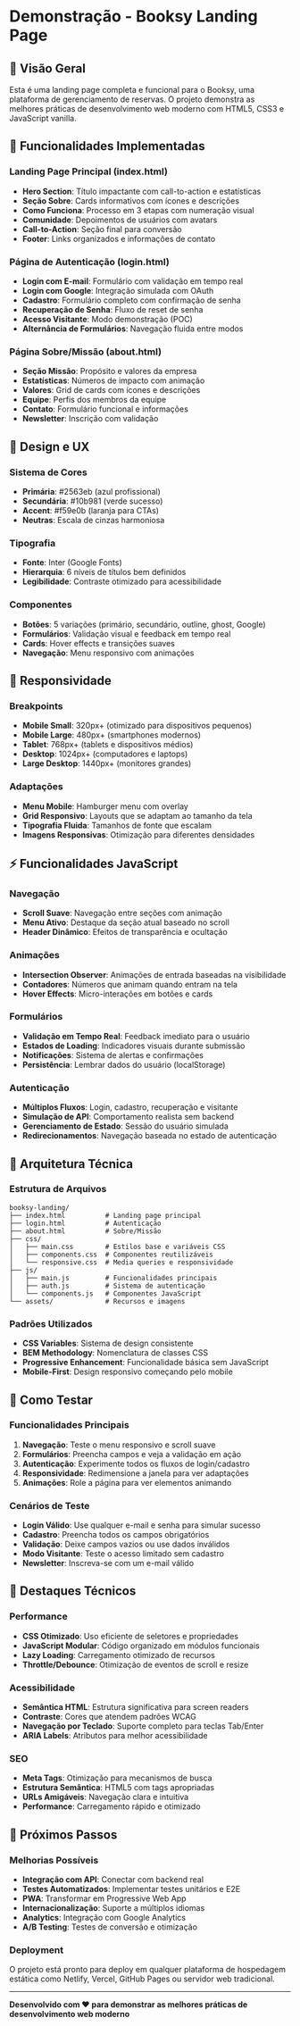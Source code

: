 # Demonstração - Booksy Landing Page

## 🎯 Visão Geral

Esta é uma landing page completa e funcional para o Booksy, uma plataforma de gerenciamento de reservas. O projeto demonstra as melhores práticas de desenvolvimento web moderno com HTML5, CSS3 e JavaScript vanilla.

## 🚀 Funcionalidades Implementadas

### Landing Page Principal (index.html)
- **Hero Section**: Título impactante com call-to-action e estatísticas
- **Seção Sobre**: Cards informativos com ícones e descrições
- **Como Funciona**: Processo em 3 etapas com numeração visual
- **Comunidade**: Depoimentos de usuários com avatars
- **Call-to-Action**: Seção final para conversão
- **Footer**: Links organizados e informações de contato

### Página de Autenticação (login.html)
- **Login com E-mail**: Formulário com validação em tempo real
- **Login com Google**: Integração simulada com OAuth
- **Cadastro**: Formulário completo com confirmação de senha
- **Recuperação de Senha**: Fluxo de reset de senha
- **Acesso Visitante**: Modo demonstração (POC)
- **Alternância de Formulários**: Navegação fluida entre modos

### Página Sobre/Missão (about.html)
- **Seção Missão**: Propósito e valores da empresa
- **Estatísticas**: Números de impacto com animação
- **Valores**: Grid de cards com ícones e descrições
- **Equipe**: Perfis dos membros da equipe
- **Contato**: Formulário funcional e informações
- **Newsletter**: Inscrição com validação

## 🎨 Design e UX

### Sistema de Cores
- **Primária**: #2563eb (azul profissional)
- **Secundária**: #10b981 (verde sucesso)
- **Accent**: #f59e0b (laranja para CTAs)
- **Neutras**: Escala de cinzas harmoniosa

### Tipografia
- **Fonte**: Inter (Google Fonts)
- **Hierarquia**: 6 níveis de títulos bem definidos
- **Legibilidade**: Contraste otimizado para acessibilidade

### Componentes
- **Botões**: 5 variações (primário, secundário, outline, ghost, Google)
- **Formulários**: Validação visual e feedback em tempo real
- **Cards**: Hover effects e transições suaves
- **Navegação**: Menu responsivo com animações

## 📱 Responsividade

### Breakpoints
- **Mobile Small**: 320px+ (otimizado para dispositivos pequenos)
- **Mobile Large**: 480px+ (smartphones modernos)
- **Tablet**: 768px+ (tablets e dispositivos médios)
- **Desktop**: 1024px+ (computadores e laptops)
- **Large Desktop**: 1440px+ (monitores grandes)

### Adaptações
- **Menu Mobile**: Hamburger menu com overlay
- **Grid Responsivo**: Layouts que se adaptam ao tamanho da tela
- **Tipografia Fluida**: Tamanhos de fonte que escalam
- **Imagens Responsivas**: Otimização para diferentes densidades

## ⚡ Funcionalidades JavaScript

### Navegação
- **Scroll Suave**: Navegação entre seções com animação
- **Menu Ativo**: Destaque da seção atual baseado no scroll
- **Header Dinâmico**: Efeitos de transparência e ocultação

### Animações
- **Intersection Observer**: Animações de entrada baseadas na visibilidade
- **Contadores**: Números que animam quando entram na tela
- **Hover Effects**: Micro-interações em botões e cards

### Formulários
- **Validação em Tempo Real**: Feedback imediato para o usuário
- **Estados de Loading**: Indicadores visuais durante submissão
- **Notificações**: Sistema de alertas e confirmações
- **Persistência**: Lembrar dados do usuário (localStorage)

### Autenticação
- **Múltiplos Fluxos**: Login, cadastro, recuperação e visitante
- **Simulação de API**: Comportamento realista sem backend
- **Gerenciamento de Estado**: Sessão do usuário simulada
- **Redirecionamentos**: Navegação baseada no estado de autenticação

## 🔧 Arquitetura Técnica

### Estrutura de Arquivos
```
booksy-landing/
├── index.html          # Landing page principal
├── login.html          # Autenticação
├── about.html          # Sobre/Missão
├── css/
│   ├── main.css        # Estilos base e variáveis CSS
│   ├── components.css  # Componentes reutilizáveis
│   └── responsive.css  # Media queries e responsividade
├── js/
│   ├── main.js         # Funcionalidades principais
│   ├── auth.js         # Sistema de autenticação
│   └── components.js   # Componentes JavaScript
└── assets/             # Recursos e imagens
```

### Padrões Utilizados
- **CSS Variables**: Sistema de design consistente
- **BEM Methodology**: Nomenclatura de classes CSS
- **Progressive Enhancement**: Funcionalidade básica sem JavaScript
- **Mobile-First**: Design responsivo começando pelo mobile

## 🎪 Como Testar

### Funcionalidades Principais
1. **Navegação**: Teste o menu responsivo e scroll suave
2. **Formulários**: Preencha campos e veja a validação em ação
3. **Autenticação**: Experimente todos os fluxos de login/cadastro
4. **Responsividade**: Redimensione a janela para ver adaptações
5. **Animações**: Role a página para ver elementos animando

### Cenários de Teste
- **Login Válido**: Use qualquer e-mail e senha para simular sucesso
- **Cadastro**: Preencha todos os campos obrigatórios
- **Validação**: Deixe campos vazios ou use dados inválidos
- **Modo Visitante**: Teste o acesso limitado sem cadastro
- **Newsletter**: Inscreva-se com um e-mail válido

## 🌟 Destaques Técnicos

### Performance
- **CSS Otimizado**: Uso eficiente de seletores e propriedades
- **JavaScript Modular**: Código organizado em módulos funcionais
- **Lazy Loading**: Carregamento otimizado de recursos
- **Throttle/Debounce**: Otimização de eventos de scroll e resize

### Acessibilidade
- **Semântica HTML**: Estrutura significativa para screen readers
- **Contraste**: Cores que atendem padrões WCAG
- **Navegação por Teclado**: Suporte completo para teclas Tab/Enter
- **ARIA Labels**: Atributos para melhor acessibilidade

### SEO
- **Meta Tags**: Otimização para mecanismos de busca
- **Estrutura Semântica**: HTML5 com tags apropriadas
- **URLs Amigáveis**: Navegação clara e intuitiva
- **Performance**: Carregamento rápido e otimizado

## 🚀 Próximos Passos

### Melhorias Possíveis
- **Integração com API**: Conectar com backend real
- **Testes Automatizados**: Implementar testes unitários e E2E
- **PWA**: Transformar em Progressive Web App
- **Internacionalização**: Suporte a múltiplos idiomas
- **Analytics**: Integração com Google Analytics
- **A/B Testing**: Testes de conversão e otimização

### Deployment
O projeto está pronto para deploy em qualquer plataforma de hospedagem estática como Netlify, Vercel, GitHub Pages ou servidor web tradicional.

---

**Desenvolvido com ❤️ para demonstrar as melhores práticas de desenvolvimento web moderno**
